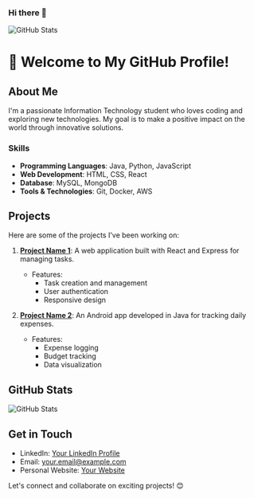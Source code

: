 ### Hi there 👋
![GitHub Stats](https://github-readme-stats.vercel.app/api?username=indu-304&show_icons=true&theme=dark)

# 🚀 Welcome to My GitHub Profile!

## About Me
I'm a passionate Information Technology student who loves coding and exploring new technologies. My goal is to make a positive impact on the world through innovative solutions.

### Skills
- **Programming Languages**: Java, Python, JavaScript
- **Web Development**: HTML, CSS, React
- **Database**: MySQL, MongoDB
- **Tools & Technologies**: Git, Docker, AWS

## Projects
Here are some of the projects I've been working on:

1. **[Project Name 1](link-to-project)**: A web application built with React and Express for managing tasks.
   - Features:
     - Task creation and management
     - User authentication
     - Responsive design

2. **[Project Name 2](link-to-project)**: An Android app developed in Java for tracking daily expenses.
   - Features:
     - Expense logging
     - Budget tracking
     - Data visualization

## GitHub Stats
![GitHub Stats](https://github-readme-stats.vercel.app/api?username=yourusername&show_icons=true&theme=dark)

## Get in Touch
- LinkedIn: [Your LinkedIn Profile](link-to-linkedin)
- Email: your.email@example.com
- Personal Website: [Your Website](link-to-website)

Let's connect and collaborate on exciting projects! 😊


<!--
**Indu-304/Indu-304** is a ✨ _special_ ✨ repository because its `README.md` (this file) appears on your GitHub profile.

Here are some ideas to get you started:

- 🔭 I’m currently working on ...
- 🌱 I’m currently learning ...
- 👯 I’m looking to collaborate on ...
- 🤔 I’m looking for help with ...
- 💬 Ask me about ...
- 📫 How to reach me: ...
- 😄 Pronouns: ...
- ⚡ Fun fact: ...
-->
